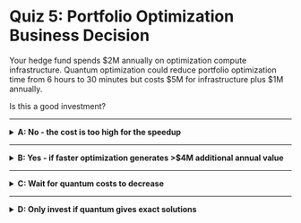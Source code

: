 # Quiz 5: Portfolio Optimization Business Decision

Your hedge fund spends $2M annually on optimization compute infrastructure. Quantum
optimization could reduce portfolio optimization time from 6 hours to 30 minutes but costs
$5M for infrastructure plus $1M annually.

Is this a good investment?

---

<details>
<summary><strong>A: No - the cost is too high for the speedup</strong></summary>

✖ Incomplete analysis.

While costs are higher, you need to consider the business value of faster optimization:
capturing more alpha, responding to market changes, reducing slippage costs.

Time-to-market often justifies premium infrastructure costs in finance.

</details>

---

<details>
<summary><strong>B: Yes - if faster optimization generates >$4M additional annual value</strong></summary>

✔ Correct!

Investment analysis: $5M upfront + $1M annual - $2M saved = $4M annual cost.

If 6-hour → 30-minute optimization enables capturing market opportunities worth >$4M
annually, the investment pays off.

In high-frequency markets, speed often generates value exceeding infrastructure costs.

</details>

---

<details>
<summary><strong>C: Wait for quantum costs to decrease</strong></summary>

✖ Poor timing strategy.

Waiting means continuing to lose potential alpha from slow optimization. Early adoption
provides competitive advantage before others access the technology.

</details>

---

<details>
<summary><strong>D: Only invest if quantum gives exact solutions</strong></summary>

✖ Misses the point.

In trading, approximate solutions delivered quickly often beat exact solutions delivered
slowly. Market opportunities disappear while perfect optimizers run.

</details>
